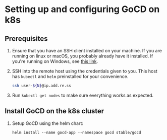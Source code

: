 # Setting up and configuring GoCD on k8s

## Prerequisites

1. Ensure that you have an SSH client installed on your machine. If you are running on linux or macOS, you probably already have it installed. If you're running on Windows, see [this link](https://www.chiark.greenend.org.uk/~sgtatham/putty/latest.html).
2. SSH into the remote host using the credentials given to you. This host has `kubectl` and `helm` preinstalled for your convenience.

    ```bash
    ssh user-${N}@ip.add.re.ss
    ```

3. Run `kubectl get nodes` to make sure everything works as expected.

## Install GoCD on the k8s cluster

1. Setup GoCD using the helm chart:

    ```shell
    helm install --name gocd-app --namespace gocd stable/gocd
    ```

